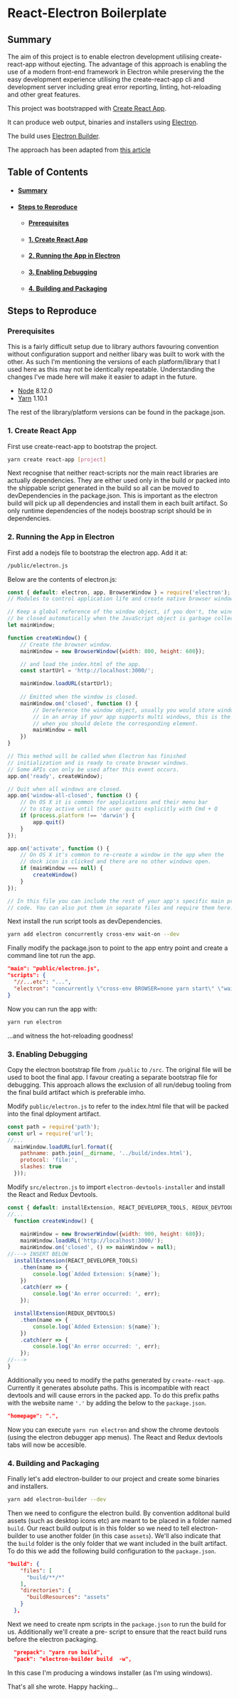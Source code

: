 # React-Electron Boilerplate

## Summary

The aim of this project is to enable electron development utilising create-react-app without ejecting. The advantage of this approach is enabling the use of a modern front-end framework in Electron while preserving the the easy development experience utilising the create-react-app cli and development server including great error reporting, linting, hot-reloading and other great features.

This project was bootstrapped with [Create React App](https://github.com/facebook/create-react-app).

It can produce web output, binaries and installers using [Electron](https://electronjs.org/).

The build uses [Electron Builder](https://www.electron.build/).

The approach has been adapted from [this article](https://medium.com/@kitze/%EF%B8%8F-from-react-to-an-electron-app-ready-for-production-a0468ecb1da3)

## Table of Contents

- #### [Summary](#summary)
- #### [Steps to Reproduce](#steps-to-reproduce)
  - #### [Prerequisites](#prerequisites)
  - #### [1. Create React App](#1-create-react-app)
  - #### [2. Running the App in Electron](#2-running-the-app-in-electron)
  - #### [3. Enabling Debugging](#3-enabling-debugging)
  - #### [4. Building and Packaging](#4-building-and-packaging)

## Steps to Reproduce

### Prerequisites

This is a fairly difficult setup due to library authors favouring convention without configuration support and neither libary was built to work with the other. As such I'm mentioning the versions of each platform/library that I used here as this may not be identically repeatable. Understanding the changes I've made here will make it easier to adapt in the future.

- [Node](https://nodejs.org/en/) 8.12.0
- [Yarn](https://yarnpkg.com/en/) 1.10.1

The rest of the library/platform versions can be found in the package.json.

### 1. Create React App

First use create-react-app to bootstrap the project.

```sh
yarn create react-app [project]
```
Next recognise that neither react-scripts nor the main react libraries are actually dependencies. They are either used only in the build or packed into the shippable script generated in the build so all can be moved to devDependencies in the package.json. This is important as the electron build will pick up all dependencies and install them in each built artifact. So only runtime dependencies of the nodejs boostrap script should be in dependencies.

### 2. Running the App in Electron

First add a nodejs file to bootstrap the electron app. Add it at:
```sh
/public/electron.js
```
Below are the contents of electron.js:

```js
const { default: electron, app, BrowserWindow } = require('electron');
// Modules to control application life and create native browser window.

// Keep a global reference of the window object, if you don't, the window will
// be closed automatically when the JavaScript object is garbage collected.
let mainWindow;

function createWindow() {
    // Create the browser window.
    mainWindow = new BrowserWindow({width: 800, height: 600});

    // and load the index.html of the app.
    const startUrl = 'http://localhost:3000/';

    mainWindow.loadURL(startUrl);
    
    // Emitted when the window is closed.
    mainWindow.on('closed', function () {
        // Dereference the window object, usually you would store windows
        // in an array if your app supports multi windows, this is the time
        // when you should delete the corresponding element.
        mainWindow = null
    })
}

// This method will be called when Electron has finished
// initialization and is ready to create browser windows.
// Some APIs can only be used after this event occurs.
app.on('ready', createWindow);

// Quit when all windows are closed.
app.on('window-all-closed', function () {
    // On OS X it is common for applications and their menu bar
    // to stay active until the user quits explicitly with Cmd + Q
    if (process.platform !== 'darwin') {
        app.quit()
    }
});

app.on('activate', function () {
    // On OS X it's common to re-create a window in the app when the
    // dock icon is clicked and there are no other windows open.
    if (mainWindow === null) {
        createWindow()
    }
});

// In this file you can include the rest of your app's specific main process
// code. You can also put them in separate files and require them here.
```
Next install the run script tools as devDependencies.
```sh
yarn add electron concurrently cross-env wait-on --dev
```
Finally modify the package.json to point to the app entry point and create a command line tot run the app.
```json
"main": "public/electron.js",
"scripts": {
  "//...etc": "...",
  "electron": "concurrently \"cross-env BROWSER=none yarn start\" \"wait-on http://localhost:3000 && electron .\""
}
```
Now you can run the app with:
```sh
yarn run electron
```
...and witness the hot-reloading goodness!

### 3. Enabling Debugging

Copy the electron bootstrap file from ```/public``` to ```/src```. The original file will be used to boot the final app. I favour creating a separate bootstrap file for debugging. This approach allows the exclusion of all run/debug tooling from the final build artifact which is preferable imho.

Modify ```public/electron.js``` to refer to the index.html file that will be packed into the final dployment artifact.

```js
const path = require('path');
const url = require('url');
//...
  mainWindow.loadURL(url.format({
    pathname: path.join(__dirname, '../build/index.html'),
    protocol: 'file:',
    slashes: true
  }));
```

Modify ```src/electron.js``` to import ```electron-devtools-installer``` and install the React and Redux Devtools.

```js
const { default: installExtension, REACT_DEVELOPER_TOOLS, REDUX_DEVTOOLS } = require('electron-devtools-installer');
//...
  function createWindow() {
    
    mainWindow = new BrowserWindow({width: 900, height: 680});
    mainWindow.loadURL('http://localhost:3000/');
    mainWindow.on('closed', () => mainWindow = null);
//---> INSERT BELOW
  installExtension(REACT_DEVELOPER_TOOLS)
    .then(name => {
        console.log(`Added Extension: ${name}`);
    })
    .catch(err => {
        console.log('An error occurred: ', err);
    });

  installExtension(REDUX_DEVTOOLS)
    .then(name => {
        console.log(`Added Extension: ${name}`);
    })
    .catch(err => {
        console.log('An error occurred: ', err);
    });
//--->
}

```

Additionally you need to modify the paths generated by ```create-react-app```. Currently it generates absolute paths. This is incompatible with react devtools and will cause errors in the packed app. To do this prefix paths with the website name ```'.'``` by adding the below to the ```package.json```.

```json
"homepage": ".",
```
Now you can execute ```yarn run electron``` and show the chrome devtools (using the electron debugger app menus). The React and Redux devtools tabs will now be accesible.

### 4. Building and Packaging

Finally let's add electron-builder to our project and create some binaries and installers.

```sh
yarn add electron-builder --dev
```

Then we need to configure the electron build. By convention additonal build assets (such as desktop icons etc) are meant to be placed in a folder named ```build```. Our react build output is in this folder so we need to tell electron-builder to use another folder (in this case ```assets```). We'll also indicate that the ```build``` folder is the only folder that we want included in the built artifact. To do this we add the following build configuration to the ```package.json```.
```json
"build": {
    "files": [
      "build/**/*"
    ],
    "directories": {
      "buildResources": "assets"
    }
  },
```
Next we need to create npm scripts in the ```package.json``` to run the build for us. Additionally we'll create a pre- script to ensure that the react build runs before the electron packaging.
```json
  "prepack": "yarn run build",
  "pack": "electron-builder build  -w",
```
In this case I'm producing a windows installer (as I'm using windows).

That's all she wrote. Happy hacking...